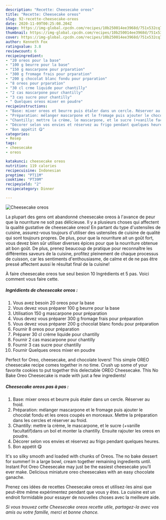 ```yaml
---
description: "Recette: Cheesecake oreos"
title: "Recette: Cheesecake oreos"
slug: 92-recette-cheesecake-oreos
date: 2020-11-09T00:25:08.204Z
image: https://img-global.cpcdn.com/recipes/10b250014ee3968d/751x532cq70/cheesecake-oreos-photo-principale-de-la-recette.jpg
thumbnail: https://img-global.cpcdn.com/recipes/10b250014ee3968d/751x532cq70/cheesecake-oreos-photo-principale-de-la-recette.jpg
cover: https://img-global.cpcdn.com/recipes/10b250014ee3968d/751x532cq70/cheesecake-oreos-photo-principale-de-la-recette.jpg
author: Kenneth Fox
ratingvalue: 3.8
reviewcount: 6
recipeingredient:
- "20 oreos pour la base"
- "100 g beurre pour la base"
- "150 g mascarpone pour prparation"
- "300 g fromage frais pour prparation"
- "200 g chocolat blanc fondu pour prparation"
- "8 oreos pour prparation"
- "30 cl crme liquide pour chantilly"
- "2 cas mascarpone pour chantilly"
- "3 cas sucre pour chantilly"
- " Quelques oreos mixer en poudre"
recipeinstructions:
- "Base: mixer oreos et beurre puis étaler dans un cercle. Réserver au froid."
- "Préparation: mélanger mascarpone et le fromage puis ajouter le chocolat fondu et les oreos coupés en morceaux. Mettre la préparation dans les cercles et réserver au froid."
- "Chantilly: mettre la crème, le mascarpone, et le sucre (+vanille facultatif)dans un bol et monter la chantilly. Ensuite rajouter les oreos en poudre."
- "Décorer selon vos envies et réservez au frigo pendant quelques heures."
- "Bon appétit 😋"
categories:
- Resep
tags:
- cheesecake
- oreos

katakunci: cheesecake oreos 
nutrition: 119 calories
recipecuisine: Indonesian
preptime: "PT11M"
cooktime: "PT39M"
recipeyield: "2"
recipecategory: Dinner

---
```



![Cheesecake oreos](https://img-global.cpcdn.com/recipes/10b250014ee3968d/751x532cq70/cheesecake-oreos-photo-principale-de-la-recette.jpg)

La plupart des gens ont abandonné cheesecake oreos à l'avance de peur que la nourriture ne soit pas délicieuse. Il y a plusieurs choses qui affectent la qualité gustative de cheesecake oreos! En partant du type d'ustensiles de cuisine, assurez-vous toujours d'utiliser des ustensiles de cuisine de qualité qui sont toujours propres. De plus, pour que la nourriture ait un goût fort, vous devez bien sûr utiliser diverses épices pour que la nourriture obtenue ait bon goût. De plus, prenez beaucoup de pratique pour reconnaître les différentes saveurs de la cuisine, profitez pleinement de chaque processus de cuisson, car les sentiments d'enthousiasme, de calme et de ne pas être pressé affectent aussi le résultat final de la cuisine!

<!--inarticleads1-->

À faire cheesecake oreos tue seul besion 10 Ingrédients et 5 pas. Voici comment vous faire cette.

##### Ingrédients de cheesecake oreos :

1. Vous avez besoin 20 oreos pour la base
1. Vous devez vous préparer 100 g beurre pour la base
1. Utilisation 150 g mascarpone pour préparation
1. Vous devez vous préparer 300 g fromage frais pour préparation
1. Vous devez vous préparer 200 g chocolat blanc fondu pour préparation
1. Fournir 8 oreos pour préparation
1. Préparer 30 cl crème liquide pour chantilly
1. Fournir 2 cas mascarpone pour chantilly
1. Fournir 3 cas sucre pour chantilly
1. Fournir  Quelques oreos mixer en poudre


Perfect for Oreo, cheesecake, and chocolate lovers! This simple OREO cheesecake recipe comes together in no time. Crush up some of your favorite cookies to put together this delectable OREO Cheesecake. This No Bake Oreo Cheesecake is made with just a few ingredients! 

<!--inarticleads2-->

##### Cheesecake oreos pas à pas :

1. Base: mixer oreos et beurre puis étaler dans un cercle. Réserver au froid.
1. Préparation: mélanger mascarpone et le fromage puis ajouter le chocolat fondu et les oreos coupés en morceaux. Mettre la préparation dans les cercles et réserver au froid.
1. Chantilly: mettre la crème, le mascarpone, et le sucre (+vanille facultatif)dans un bol et monter la chantilly. Ensuite rajouter les oreos en poudre.
1. Décorer selon vos envies et réservez au frigo pendant quelques heures.
1. Bon appétit 😋


It&#39;s so silky smooth and loaded with chunks of Oreos. The no bake dessert for summer! In a large bowl, cream together remaining ingredients until. Instant Pot Oreo Cheesecake may just be the easiest cheesecake you&#39;ll ever make. Delicious miniature oreo cheesecakes with an easy chocolate ganache. 

<!--inarticleads1-->

<p>
Prenez ces idées de recettes Cheesecake oreos et utilisez-les ainsi que peut-être même expérimentez pendant que vous y êtes. La cuisine est un endroit formidable pour essayer de nouvelles choses avec la meilleure aide.
</p>

<p>
<i>Si vous trouvez cette Cheesecake oreos recette utile, partagez-la avec vos amis ou votre famille, merci et bonne chance.</i>
</p>
